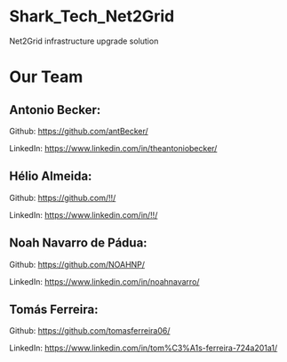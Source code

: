 # Shark_Tech_Net2Grid
Net2Grid infrastructure upgrade solution

# Our Team

## Antonio Becker:

Github: https://github.com/antBecker/

LinkedIn: https://www.linkedin.com/in/theantoniobecker/

## Hélio Almeida:

Github: https://github.com/!!/

LinkedIn: https://www.linkedin.com/in/!!/

## Noah Navarro de Pádua:

Github: https://github.com/NOAHNP/

LinkedIn: https://www.linkedin.com/in/noahnavarro/

## Tomás Ferreira:

Github: https://github.com/tomasferreira06/

LinkedIn: https://www.linkedin.com/in/tom%C3%A1s-ferreira-724a201a1/
